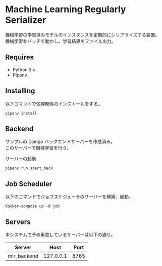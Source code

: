 # Machine Learning Regularly Serializer

機械学習の学習済みモデルのインスタンスを定期的にシリアライズする装置。  
機械学習をバッチで動かし、学習結果をファイル出力。

## Requires
- Python 3.x
- Pipenv

## Installing
以下コマンドで依存関係のインストールをする。
```
pipenv install
```

## Backend
サンプルの Django バックエンドサーバーを作成済み。  
このサーバーで機械学習を行う。 

サーバーの起動
```
pipenv run start_back
```

## Job Scheduler
以下のコマンドでジョブスケジューラのサーバーを構築、起動。
```
docker-compose up -d job
```

## Servers
本システムで予め用意しているサーバーは以下の通り。

| Server | Host | Port |
| --- | --- | --- |
| mlr_backend | 127.0.0.1 | 8765 |